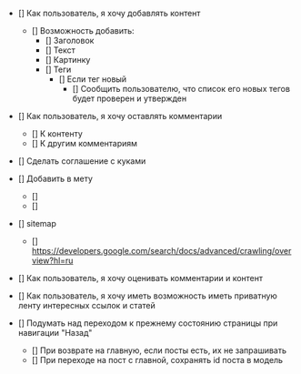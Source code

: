 - [] Как пользователь, я хочу добавлять контент
    - [] Возможность добавить:
        - [] Заголовок
        - [] Текст
        - [] Картинку
        - [] Теги
            - [] Если тег новый
                - [] Сообщить пользователю, что список его новых тегов будет проверен и утвержден


- [] Как пользователь, я хочу оставлять комментарии
    - [] К контенту
    - [] К другим комментариям


- [] Сделать соглашение с куками


- [] Добавить в мету
    - [] <meta name="description" content="60.2k votes, 19.0k comments. 32.5m members in the AskReddit community.
      r/AskReddit is the place to ask and answer thought-provoking questions.">
    - [] <link rel="canonical"
      href="https://www.reddit.com/r/AskReddit/comments/ntofxm/what_the_scariest_true_story_you_know/">
- [] sitemap
    - [] https://developers.google.com/search/docs/advanced/crawling/overview?hl=ru


- [] Как пользователь, я хочу оценивать комментарии и контент


- [] Как пользователь, я хочу иметь возможность иметь приватную ленту интересных ссылок и статей


- [] Подумать над переходом к прежнему состоянию страницы при навигации "Назад"
    - [] При возврате на главную, если посты есть, их не запрашивать
    - [] При переходе на пост с главной, сохранять id поста в модель 
